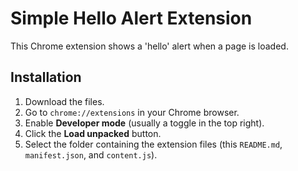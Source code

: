# Simple Hello Alert Extension

This Chrome extension shows a 'hello' alert when a page is loaded.

## Installation

1. Download the files.
2. Go to `chrome://extensions` in your Chrome browser.
3. Enable **Developer mode** (usually a toggle in the top right).
4. Click the **Load unpacked** button.
5. Select the folder containing the extension files (this `README.md`, `manifest.json`, and `content.js`).
